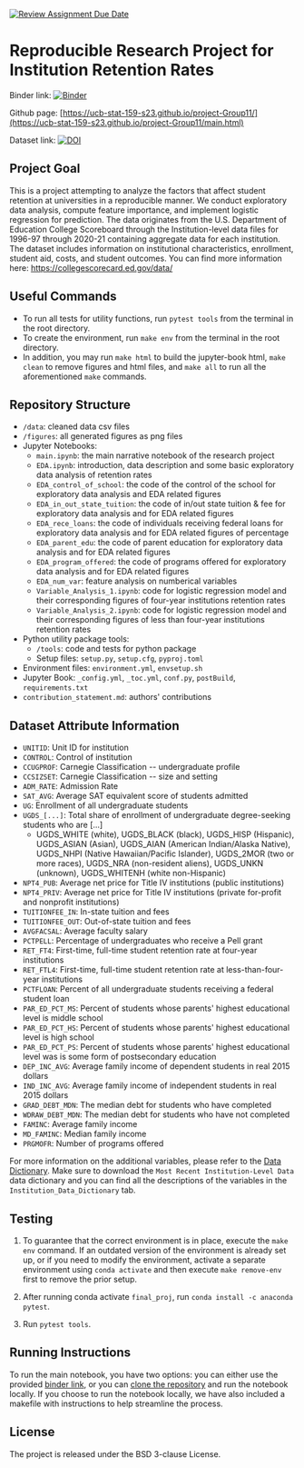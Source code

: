 [![Review Assignment Due Date](https://classroom.github.com/assets/deadline-readme-button-24ddc0f5d75046c5622901739e7c5dd533143b0c8e959d652212380cedb1ea36.svg)](https://classroom.github.com/a/LiaEl886)

# Reproducible Research Project for Institution Retention Rates

Binder link: [![Binder](https://mybinder.org/badge_logo.svg)](https://mybinder.org/v2/gh/UCB-stat-159-s23/project-Group11.git/HEAD?labpath=main.ipynb)

Github page: [https://ucb-stat-159-s23.github.io/project-Group11/](https://ucb-stat-159-s23.github.io/project-Group11/main.html)

Dataset link: [![DOI](https://zenodo.org/badge/DOI/10.5281/zenodo.7857257.svg)](https://doi.org/10.5281/zenodo.7857257)

## Project Goal

This is a project attempting to analyze the factors that affect student retention at universities in a reproducible manner. We conduct exploratory data analysis, compute feature importance, and implement logistic regression for prediction. The data originates from the U.S. Department of Education College Scoreboard through the Institution-level data files for 1996-97 through 2020-21 containing aggregate data for each institution. The dataset includes information on institutional characteristics, enrollment, student aid, costs, and student outcomes. You can find more information here: https://collegescorecard.ed.gov/data/

## Useful Commands
* To run all tests for utility functions, run ``` pytest tools ``` from the terminal in the root directory.
* To create the environment, run ``` make env ``` from the terminal in the root directory.
* In addition, you may run ``` make html ``` to build the jupyter-book html, ``` make clean ``` to remove figures and html files, and ``` make all ``` to run all the aforementioned ```make``` commands.

## Repository Structure
* `/data`: cleaned data csv files
* `/figures`: all generated figures as png files
* Jupyter Notebooks:
    - `main.ipynb`: the main narrative notebook of the research project
    - `EDA.ipynb`: introduction, data description and some basic exploratory data analysis of retention rates
    - `EDA_control_of_school`: the code of the control of the school for exploratory data analysis and EDA related figures
    - `EDA_in_out_state_tuition`: the code of in/out state tuition & fee for exploratory data analysis and for EDA related figures
    - `EDA_rece_loans`: the code of individuals receiving federal loans for exploratory data analysis and for EDA related figures of percentage
    - `EDA_parent_edu`: the code of parent education for exploratory data analysis and for EDA related figures
    - `EDA_program_offered`: the code of programs offered for exploratory data analysis and for EDA related figures
    - `EDA_num_var`: feature analysis on numberical variables
    - `Variable_Analysis_1.ipynb`: code for logistic regression model and their corresponding figures of four-year institutions retention rates
    - `Variable_Analysis_2.ipynb`: code for logistic regression model and their corresponding figures of less than four-year institutions retention rates
* Python utility package tools:
    - `/tools`: code and tests for python package
    - Setup files: `setup.py`, `setup.cfg`, `pyproj.toml`
* Environment files: `environment.yml`, `envsetup.sh`
* Jupyter Book: `_config.yml`, `_toc.yml`, `conf.py`, `postBuild`, `requirements.txt`
* `contribution_statement.md`: authors' contributions

## Dataset Attribute Information
* `UNITID`: Unit ID for institution
* `CONTROL`: Control of institution
* `CCUGPROF`: Carnegie Classification -- undergraduate profile
* `CCSIZSET`: Carnegie Classification -- size and setting
* `ADM_RATE`: Admission Rate
* `SAT_AVG`: Average SAT equivalent score of students admitted
* `UG`: Enrollment of all undergraduate students
* `UGDS_[...]`: Total share of enrollment of undergraduate degree-seeking students who are [...]
    - UGDS_WHITE (white), UGDS_BLACK (black), UGDS_HISP (Hispanic), UGDS_ASIAN (Asian), UGDS_AIAN (American Indian/Alaska Native), UGDS_NHPI (Native Hawaiian/Pacific Islander), UGDS_2MOR (two or more races), UGDS_NRA (non-resident aliens), UGDS_UNKN (unknown), UGDS_WHITENH (white non-Hispanic)
* `NPT4_PUB`: Average net price for Title IV institutions (public institutions)
* `NPT4_PRIV`: Average net price for Title IV institutions (private for-profit and nonprofit institutions)
* `TUITIONFEE_IN`: In-state tuition and fees
* `TUITIONFEE_OUT`: Out-of-state tuition and fees
* `AVGFACSAL`: Average faculty salary
* `PCTPELL`: Percentage of undergraduates who receive a Pell grant
* `RET_FT4`: First-time, full-time student retention rate at four-year institutions
* `RET_FTL4`: First-time, full-time student retention rate at less-than-four-year institutions
* `PCTFLOAN`: Percent of all undergraduate students receiving a federal student loan
* `PAR_ED_PCT_MS`: Percent of students whose parents' highest educational level is middle school
* `PAR_ED_PCT_HS`: Percent of students whose parents' highest educational level is high school
* `PAR_ED_PCT_PS`: Percent of students whose parents' highest educational level was is some form of postsecondary education
* `DEP_INC_AVG`: Average family income of dependent students in real 2015 dollars
* `IND_INC_AVG`: Average family income of independent students in real 2015 dollars
* `GRAD_DEBT_MDN`: The median debt for students who have completed
* `WDRAW_DEBT_MDN`: The median debt for students who have not completed
* `FAMINC`: Average family income
* `MD_FAMINC`: Median family income
* `PRGMOFR`: Number of programs offered

For more information on the additional variables, please refer to the [Data Dictionary](https://collegescorecard.ed.gov/data/). Make sure to download the `Most Recent Institution-Level Data` data dictionary and you can find all the descriptions of the variables in the `Institution_Data_Dictionary` tab.

## Testing 

1. To guarantee that the correct environment is in place, execute the `make env` command. If an outdated version of the environment is already set up, or if you need to modify the environment, activate a separate environment using `conda activate` and then execute `make remove-env` first to remove the prior setup.

2. After running conda activate `final_proj`, run `conda install -c anaconda pytest`.

3. Run `pytest tools`.

## Running Instructions
To run the main notebook, you have two options: you can either use the provided [binder link](https://mybinder.org/v2/gh/UCB-stat-159-s23/project-Group11.git/HEAD?labpath=main.ipynb), or you can [clone the repository](https://github.com/UCB-stat-159-s23/project-Group11.git) and run the notebook locally. If you choose to run the notebook locally, we have also included a makefile with instructions to help streamline the process.
 
## License
The project is released under the BSD 3-clause License.